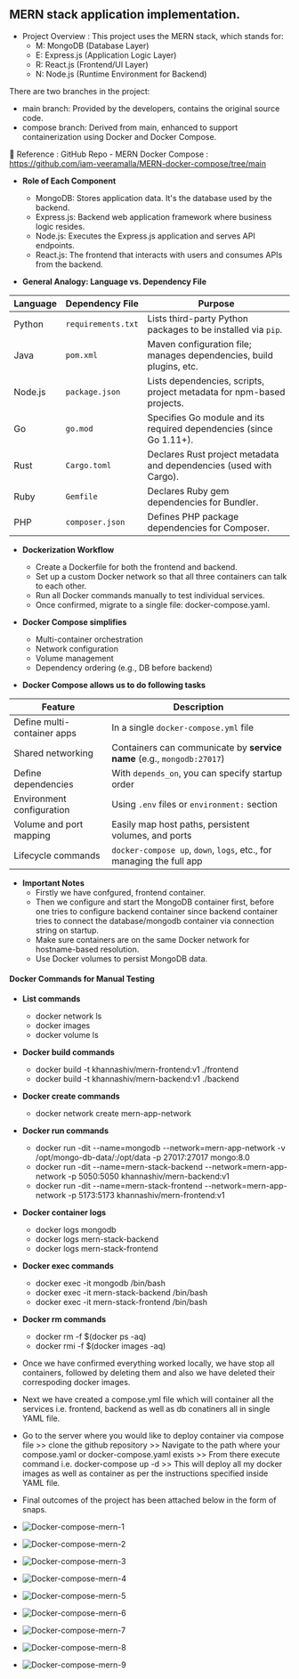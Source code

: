 ## MERN stack application implementation.

- Project Overview : This project uses the MERN stack, which stands for:
    - M: MongoDB (Database Layer)
    - E: Express.js (Application Logic Layer)
    - R: React.js (Frontend/UI Layer)
    - N: Node.js (Runtime Environment for Backend)

There are two branches in the project:
 - main branch: Provided by the developers, contains the original source code.
 - compose branch: Derived from main, enhanced to support containerization using Docker and Docker Compose.

🔗 Reference : GitHub Repo - MERN Docker Compose : https://github.com/iam-veeramalla/MERN-docker-compose/tree/main 

- **Role of Each Component**
    - MongoDB: Stores application data. It's the database used by the backend.
    - Express.js: Backend web application framework where business logic resides.
    - Node.js: Executes the Express.js application and serves API endpoints.
    - React.js: The frontend that interacts with users and consumes APIs from the backend.

- **General Analogy: Language vs. Dependency File**

| **Language** | **Dependency File** | **Purpose**                                                           |
| ------------ | ------------------- | --------------------------------------------------------------------- |
| Python       | `requirements.txt`  | Lists third-party Python packages to be installed via `pip`.          |
| Java         | `pom.xml`           | Maven configuration file; manages dependencies, build plugins, etc.   |
| Node.js      | `package.json`      | Lists dependencies, scripts, project metadata for npm-based projects. |
| Go           | `go.mod`            | Specifies Go module and its required dependencies (since Go 1.11+).   |
| Rust         | `Cargo.toml`        | Declares Rust project metadata and dependencies (used with Cargo).    |
| Ruby         | `Gemfile`           | Declares Ruby gem dependencies for Bundler.                           |
| PHP          | `composer.json`     | Defines PHP package dependencies for Composer.                        |


- **Dockerization Workflow**
    - Create a Dockerfile for both the frontend and backend.
    - Set up a custom Docker network so that all three containers can talk to each other.
    - Run all Docker commands manually to test individual services.
    - Once confirmed, migrate to a single file: docker-compose.yaml.

- **Docker Compose simplifies**

    - Multi-container orchestration
    <!--
    Ques   :   What is Multi-Container Orchestration?
    Sol    : 
    Multi-container orchestration refers to the coordinated setup, deployment, and management of multiple containers that work together as part of an application. For example, a typical MERN app may have:
        -- A MongoDB container (database)
        -- A Node/Express container (backend)
        -- A React container (frontend)
        -- All of these need to run together, communicate over a network, and may depend on each other in a specific order (e.g., backend depends on database).

    -->
    - Network configuration
    - Volume management
    - Dependency ordering (e.g., DB before backend)

- **Docker Compose allows us to do following tasks**

| Feature                     | Description                                                            |
| --------------------------- | ---------------------------------------------------------------------- |
| Define multi-container apps | In a single `docker-compose.yml` file                                  |
| Shared networking           | Containers can communicate by **service name** (e.g., `mongodb:27017`) |
| Define dependencies         | With `depends_on`, you can specify startup order                       |
| Environment configuration   | Using `.env` files or `environment:` section                           |
| Volume and port mapping     | Easily map host paths, persistent volumes, and ports                   |
| Lifecycle commands          | `docker-compose up`, `down`, `logs`, etc., for managing the full app   |


- **Important Notes**
    - Firstly we have confgured, frontend container.
    - Then we configure and start the MongoDB container first, before one tries to configure backend container since backend container tries to connect the database/mongodb container via connection string on startup.
    - Make sure containers are on the same Docker network for hostname-based resolution.
    - Use Docker volumes to persist MongoDB data.

#### Docker Commands for Manual Testing

 - **List commands**
    - docker network ls
    - docker images
    - docker volume ls

- **Docker build commands**
  - docker build -t khannashiv/mern-frontend:v1 ./frontend
  - docker build -t khannashiv/mern-backend:v1 ./backend

- **Docker create commands**
  - docker network create mern-app-network

- **Docker run commands**
  - docker run -dit --name=mongodb --network=mern-app-network -v /opt/mongo-db-data/:/opt/data -p 27017:27017 mongo:8.0
  - docker run -dit --name=mern-stack-backend --network=mern-app-network -p 5050:5050 khannashiv/mern-backend:v1
  - docker run -dit --name=mern-stack-frontend --network=mern-app-network -p 5173:5173 khannashiv/mern-frontend:v1

- **Docker container logs**
  - docker logs mongodb
  - docker logs mern-stack-backend
  - docker logs mern-stack-frontend

- **Docker exec commands**
  - docker exec -it mongodb /bin/bash
  - docker exec -it mern-stack-backend /bin/bash
  - docker exec -it mern-stack-frontend /bin/bash

- **Docker rm commands**
  - docker rm -f $(docker ps -aq)
  - docker rmi -f $(docker images -aq)

- Once we have confirmed everything worked locally, we have stop all containers, followed by deleting them and also we have deleted their correspoding docker images.
- Next we have created a compose.yml file which will container all the services i.e. frontend, backend as well as db conatiners all in single YAML file.
- Go to the server where you would like to deploy container via compose file >> clone the github repository >> Navigate to the path where your compose.yaml or docker-compose.yaml exists >> From there execute command i.e. docker-compose up -d >> This will deploy all my docker images as well as container as per the instructions specified inside YAML file.

- Final outcomes of the project has been attached below in the form of snaps.

- ![](../../images/Docker-compose-mern-1.png "Docker-compose-mern-1")
- ![](../../images/Docker-compose-mern-2.png "Docker-compose-mern-2")
- ![](../../images/Docker-compose-mern-3.png "Docker-compose-mern-3")
- ![](../../images/Docker-compose-mern-4.png "Docker-compose-mern-4")
- ![](../../images/Docker-compose-mern-5.png "Docker-compose-mern-5")
- ![](../../images/Docker-compose-mern-6.png "Docker-compose-mern-6")
- ![](../../images/Docker-compose-mern-7.png "Docker-compose-mern-7")
- ![](../../images/Docker-compose-mern-8.png "Docker-compose-mern-8")
- ![](../../images/Docker-compose-mern-9.png "Docker-compose-mern-9")

